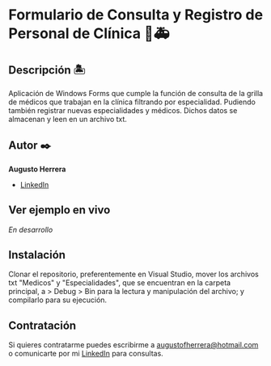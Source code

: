 #  Formulario de Consulta y Registro de Personal de Clínica 🏥🚑

## Descripción 🏝

Aplicación de Windows Forms que cumple la función de consulta de la grilla de médicos que trabajan en la clínica filtrando por especialidad. Pudiendo también registrar nuevas especialidades y médicos. Dichos datos se almacenan y leen en un archivo txt.

## Autor ✒️
**Augusto Herrera**

* [LinkedIn](https://www.linkedin.com/in/herreraaugusto/)

## Ver ejemplo en vivo 
_En desarrollo_

## Instalación 
Clonar el repositorio, preferentemente en Visual Studio, mover los archivos txt "Medicos" y "Especialidades", que se encuentran en la carpeta principal, a > Debug > Bin para la lectura y manipulación del archivo; y compilarlo para su ejecución.
  
## Contratación
Si quieres contratarme puedes escribirme a augustofherrera@hotmail.com o comunicarte por mi [LinkedIn](https://www.linkedin.com/in/herreraaugusto/) para consultas.
